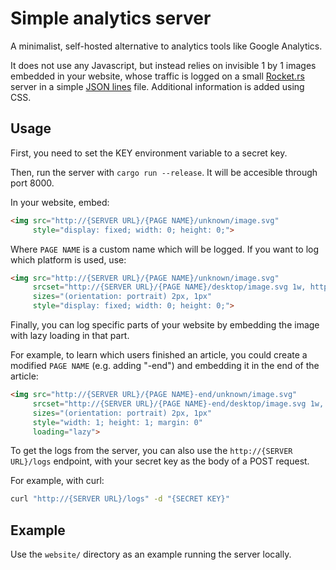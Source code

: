 # Simple analytics server
A minimalist, self-hosted alternative to analytics tools
like Google Analytics.

It does not use any Javascript,
but instead relies on invisible 1 by 1 images
embedded in your website,
whose traffic is logged on a small [Rocket.rs](https://rocket.rs/) server
in a simple [JSON lines](https://rocket.rs/) file.
Additional information is added using CSS.

## Usage
First, you need to set the KEY environment variable
to a secret key.

Then, run the server with `cargo run --release`.
It will be accesible through port 8000.

In your website, embed:

```html
<img src="http://{SERVER URL}/{PAGE NAME}/unknown/image.svg"
     style="display: fixed; width: 0; height: 0;">
```

Where `PAGE NAME` is a custom name which will be logged.
If you want to log which platform is used, use:

```html
<img src="http://{SERVER URL}/{PAGE NAME}/unknown/image.svg"
     srcset="http://{SERVER URL}/{PAGE NAME}/desktop/image.svg 1w, http://{SERVER URL}/{PAGE NAME}/mobile/image.svg 2w"
     sizes="(orientation: portrait) 2px, 1px"
     style="display: fixed; width: 0; height: 0;">
```

Finally, you can log specific parts of your website by embedding
the image with lazy loading in that part.

For example, to learn which users finished an article,
you could create a modified `PAGE NAME` (e.g. adding "-end") and embedding
it in the end of the article:

```html
<img src="http://{SERVER URL}/{PAGE NAME}-end/unknown/image.svg"
     srcset="http://{SERVER URL}/{PAGE NAME}-end/desktop/image.svg 1w, http://{SERVER URL}/{PAGE NAME}-end/mobile/image.svg 2w"
     sizes="(orientation: portrait) 2px, 1px"
     style="width: 1; height: 1; margin: 0"
     loading="lazy">
```

To get the logs from the server,
you can also use the `http://{SERVER URL}/logs` endpoint,
with your secret key as the body of a POST request.

For example, with curl:

```bash
curl "http://{SERVER URL}/logs" -d "{SECRET KEY}"
```

## Example
Use the `website/` directory as an example
running the server locally.
